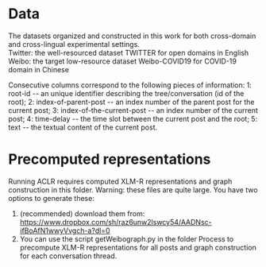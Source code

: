 # Data
The datasets organized and constructed in this work for both cross-domain and cross-lingual experimental settings.  
Twitter: the well-resourced dataset TWITTER for open domains in English  
Weibo: the target low-resource dataset Weibo-COVID19 for COVID-19 domain in Chinese

Consecutive columns correspond to the following pieces of information:
1: root-id -- an unique identifier describing the tree/conversation (id of the root);
2: index-of-parent-post -- an index number of the parent post for the current post;
3: index-of-the-current-post -- an index number of the current post;
4: time-delay -- the time slot between the current post and the root;
5: text -- the textual content of the current post.

# Precomputed representations
Running ACLR requires computed XLM-R representations and graph construction in this folder. Warning: these files are quite large. You have two options to generate these:
1. (recommended) download them from:
    https://www.dropbox.com/sh/raz6unw2lswcy54/AADNsc-ifBoAfN1wwyVvgch-a?dl=0
2. You can use the script getWeibograph.py in the folder Process to precompute XLM-R representations for all posts and graph construction for each conversation thread.
